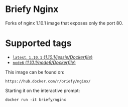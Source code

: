 # Briefy Nginx

Forks of nginx 1.10.1 image that exposes only the port 80.

# Supported tags

-	[`latest`, `1.10.1` (*1.10.1/jessie/Dockerfile*)](https://github.com/BriefyHQ/nginx/)
-	[`node6` (*1.10.1/node6/Dockerfile*)](https://github.com/BriefyHQ/nginx/)


This image can be found on:

	https://hub.docker.com/r/briefy/nginx/

Starting it on the interactive prompt:

	docker run -it briefy/nginx